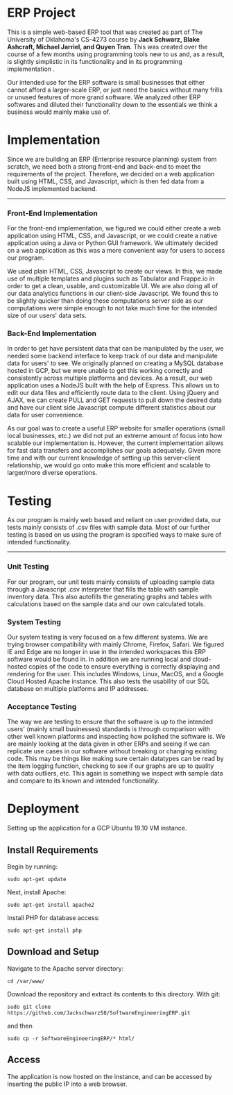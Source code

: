 
# ERP Project
This is a simple web-based ERP tool that was created as part of The University of Oklahoma's CS-4273 course by **Jack Schwarz, Blake Ashcraft, Michael Jarriel, and Quyen Tran**. This was created over the course of a few months using programming tools new to us and, as a result, is slightly simplistic in its functionality and in its programming implementation .

Our intended use for the ERP software is small businesses that either cannot afford a larger-scale ERP, or just need the basics without many frills or unused features of more grand software. We analyzed other ERP softwares and diluted their functionality down to the essentials we think a business would mainly make use of.

# Implementation
Since we are building an ERP (Enterprise resource planning) system from scratch, we need both a strong front-end and back-end to meet the requirements of the project. Therefore, we decided on a web application built using HTML, CSS, and Javascript, which is then fed data from a NodeJS implemented backend.

---

### Front-End Implementation
For the front-end implementation, we figured we could either create a web application using HTML, CSS, and Javascript, or we could create a native application using a Java or Python GUI framework. We ultimately decided on a web application as this was a more convenient way for users to access our program. 

We used plain HTML, CSS, Javascript to create our views. In this, we made use of multiple templates and plugins such as Tabulator and Frappe.io in order to get a clean, usable, and customizable UI. We are also doing all of our data analytics functions in our client-side Javascript. We found this to be slightly quicker than doing these computations server side as our computations were simple enough to not take much time for the intended size of our users' data sets.

### Back-End Implementation
In order to get have persistent data that can be manipulated by the user, we needed some backend interface to keep track of our data and manipulate data for users' to see. We originally planned on creating a MySQL database hosted in GCP, but we were unable to get this working correctly and consistently across multiple platforms and devices. As a result, our web application uses a NodeJS built with the help of Express. This allows us to edit our data files and efficiently route data to the client. Using jQuery and AJAX, we can create PULL and GET requests to pull down the desired data and have our client side Javascript compute different statistics about our data for user convenience. 

As our goal was to create a useful ERP website for smaller operations (small local businesses, etc.) we did not put an extreme amount of focus into how scalable our implementation is. However, the current implementation allows for fast data transfers and accomplishes our goals adequately. Given more time and with our current knowledge of setting up this server-client relationship, we would go onto make this more efficient and scalable to larger/more diverse operations.


# Testing
As our program is mainly web based and reliant on user provided data, our tests mainly consists of .csv files with sample data. Most of our further testing is based on us using the program is specified ways to make sure of intended functionality. 

---

### Unit Testing
For our program, our unit tests mainly consists of uploading sample data through a Javascript .csv interpreter that fills the table with sample inventory data. This also autofills the generating graphs and tables with calculations based on the sample data and our own calculated totals.

### System Testing
Our system testing is very focused on a few different systems. We are trying browser compatibility with mainly Chrome, Firefox, Safari. We figured IE and Edge are no longer in use in the intended workspaces this ERP software would be found in. In addition we are running local and cloud-hosted copies of the code to ensure everything is correctly displaying and rendering for the user. This includes Windows, Linux, MacOS, and a Google Cloud Hosted Apache instance. This also tests the usability of our SQL database on multiple platforms and IP addresses.

### Acceptance Testing
The way we are testing to ensure that the software is up to the intended users' (mainly small businesses) standards is through comparison with other well known platforms and inspecting how polished the software is. We are mainly looking at the data given in other ERPs and seeing if we can replicate use cases in our software without breaking or changing existing code. This may be things like making sure certain datatypes can be read by the item logging function, checking to see if our graphs are up to quality with data outliers, etc. This again is something we inspect with sample data and compare to its known and intended functionality. 

# Deployment
Setting up the application for a GCP Ubuntu 19.10 VM instance.
## Install Requirements
Begin by running:
```
sudo apt-get update
```
Next, install Apache:
```
sudo apt-get install apache2
```
Install PHP for database access:
```
sudo apt-get install php
```
## Download and Setup
Navigate to the Apache server directory:
```
cd /var/www/
```
Download the repository and extract its contents to this directory.
With git:
```
sudo git clone https://github.com/Jackschwarz58/SoftwareEngineeringERP.git
```
and then
```
sudo cp -r SoftwareEngineeringERP/* html/
```
## Access
The application is now hosted on the instance, and can be accessed by inserting the public IP into a web browser.
